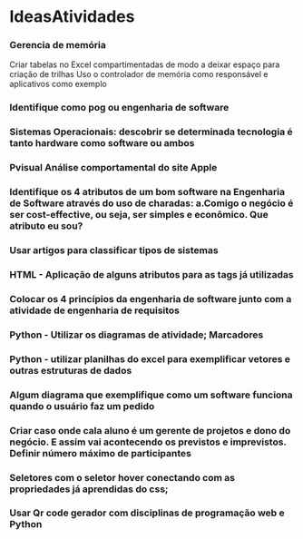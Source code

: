 # IdeasAtividades

### Gerencia de memória 

Criar tabelas no Excel compartimentadas de modo a deixar espaço para criação de trilhas
Uso o controlador de memória como responsável e aplicativos como exemplo

### Identifique como pog ou engenharia de software

### Sistemas Operacionais: descobrir se determinada tecnologia é tanto hardware como software ou ambos

### Pvisual  Análise comportamental do site Apple

### Identifique os 4 atributos de um bom software na Engenharia de Software através do uso de charadas: a.Comigo o negócio é ser cost-effective, ou seja, ser simples e econômico. Que atributo eu sou?

### Usar artigos para classificar tipos de sistemas

### HTML - Aplicação de alguns atributos para as tags já utilizadas

### Colocar os 4 princípios da engenharia de software junto com a atividade de engenharia de requisitos

### Python - Utilizar os diagramas de atividade; Marcadores

### Python - utilizar planilhas do excel para exemplificar vetores e outras estruturas de dados

### Algum diagrama que exemplifique como um software funciona quando o usuário faz um pedido

### Criar caso onde cala aluno é um gerente de projetos e dono do negócio. E assim vai acontecendo os previstos e imprevistos. Definir número máximo de participantes

### Seletores com o seletor hover conectando com as propriedades já aprendidas do css;

### Usar Qr code gerador com disciplinas de programação web e Python

